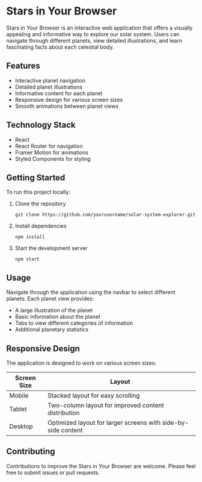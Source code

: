# Stars in Your Browser

Stars in Your Browser is an interactive web application that offers a visually appealing and informative way to explore our solar system. Users can navigate through different planets, view detailed illustrations, and learn fascinating facts about each celestial body.

## Features

- Interactive planet navigation
- Detailed planet illustrations
- Informative content for each planet
- Responsive design for various screen sizes
- Smooth animations between planet views

## Technology Stack

- React
- React Router for navigation
- Framer Motion for animations
- Styled Components for styling

## Getting Started

To run this project locally:

1. Clone the repository
   ```
   git clone https://github.com/yourusername/solar-system-explorer.git
   ```
2. Install dependencies
   ```
   npm install
   ```
3. Start the development server
   ```
   npm start
   ```

## Usage

Navigate through the application using the navbar to select different planets. Each planet view provides:

- A large illustration of the planet
- Basic information about the planet
- Tabs to view different categories of information
- Additional planetary statistics

## Responsive Design

The application is designed to work on various screen sizes:

| Screen Size | Layout                                          |
|-------------|--------------------------------------------------|
| Mobile      | Stacked layout for easy scrolling                |
| Tablet      | Two-column layout for improved content distribution |
| Desktop     | Optimized layout for larger screens with side-by-side content |

## Contributing

Contributions to improve the Stars in Your Browser are welcome. Please feel free to submit issues or pull requests.

